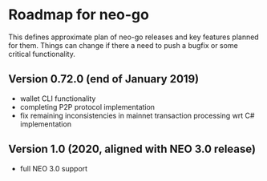 # Roadmap for neo-go

This defines approximate plan of neo-go releases and key features planned for
them. Things can change if there a need to push a bugfix or some critical
functionality.

## Version 0.72.0 (end of January 2019)
* wallet CLI functionality
* completing P2P protocol implementation
* fix remaining inconsistencies in mainnet transaction processing wrt C# implementation

## Version 1.0 (2020, aligned with NEO 3.0 release)
* full NEO 3.0 support
